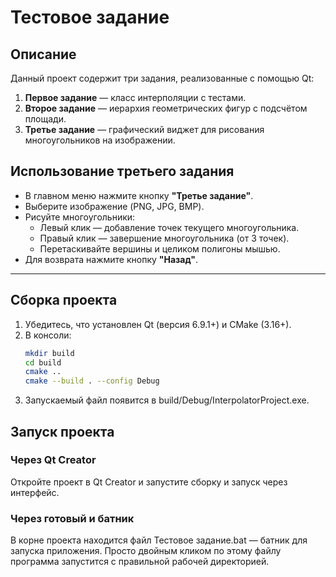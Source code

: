 # Тестовое задание

## Описание

Данный проект содержит три задания, реализованные с помощью Qt:

1. **Первое задание** — класс интерполяции с тестами.  
2. **Второе задание** — иерархия геометрических фигур с подсчётом площади.  
3. **Третье задание** — графический виджет для рисования многоугольников на изображении.

## Использование третьего задания

- В главном меню нажмите кнопку **"Третье задание"**.  
- Выберите изображение (PNG, JPG, BMP).  
- Рисуйте многоугольники:  
  - Левый клик — добавление точек текущего многоугольника.  
  - Правый клик — завершение многоугольника (от 3 точек).  
  - Перетаскивайте вершины и целиком полигоны мышью.  
- Для возврата нажмите кнопку **"Назад"**.

---

## Сборка проекта

1. Убедитесь, что установлен Qt (версия 6.9.1+) и CMake (3.16+).  
2. В консоли:  
   ```bash
   mkdir build
   cd build
   cmake ..
   cmake --build . --config Debug
3. Запускаемый файл появится в build/Debug/InterpolatorProject.exe.

## Запуск проекта
### Через Qt Creator
Откройте проект в Qt Creator и запустите сборку и запуск через интерфейс.
### Через готовый и батник
В корне проекта находится файл Тестовое задание.bat — батник для запуска приложения.
Просто двойным кликом по этому файлу программа запустится с правильной рабочей директорией.
